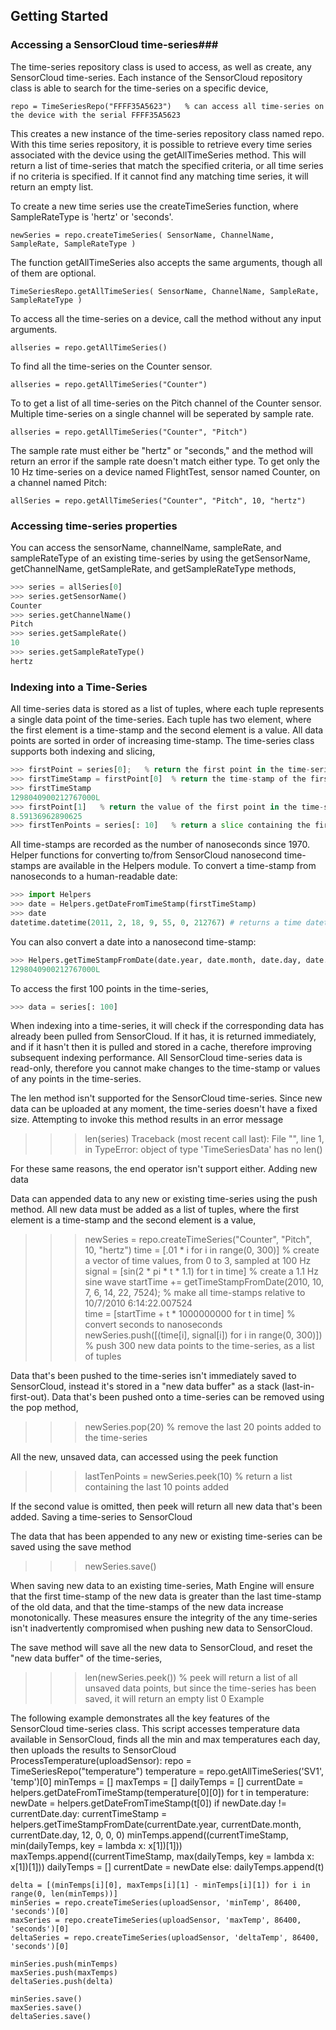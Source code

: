 ## Getting Started ##

### Accessing a SensorCloud time-series###

The time-series repository class is used to access, as well as create, any SensorCloud time-series. Each instance of the SensorCloud repository class is able to search for the time-series on a specific device,

```repo = TimeSeriesRepo("FFFF35A5623")   % can access all time-series on the device with the serial FFFF35A5623```

This creates a new instance of the time-series repository class named repo. With this time series repository, it is possible to retrieve every time series associated with the device using the getAllTimeSeries method. This will return a list of time-series that match the specified criteria, or all time series if no criteria is specified. If it cannot find any matching time series, it will return an empty list. 

To create a new time series use the  createTimeSeries function, where SampleRateType is 'hertz' or 'seconds'.

```newSeries = repo.createTimeSeries( SensorName, ChannelName, SampleRate, SampleRateType )```

The function getAllTimeSeries also accepts the same arguments, though all of them are optional.

```TimeSeriesRepo.getAllTimeSeries( SensorName, ChannelName, SampleRate, SampleRateType )```

To access all the time-series on a device, call the method without any input arguments.

```allseries = repo.getAllTimeSeries()```

To find all the time-series on the Counter sensor.

```allseries = repo.getAllTimeSeries("Counter")```

To to get a list of all time-series on the Pitch channel of the Counter sensor. Multiple time-series on a single channel will be seperated by sample rate.

```allseries = repo.getAllTimeSeries("Counter", "Pitch")```

The sample rate must either be "hertz" or "seconds," and the method will return an error if the sample rate doesn't match either type. To get only the 10 Hz time-series on a device named FlightTest, sensor named Counter, on a channel named Pitch:

```allSeries = repo.getAllTimeSeries("Counter", "Pitch", 10, "hertz")```

### Accessing time-series properties ###

You can access the sensorName, channelName, sampleRate, and sampleRateType of an existing time-series by using the getSensorName, getChannelName, getSampleRate, and getSampleRateType methods,

```python
>>> series = allSeries[0]
>>> series.getSensorName()
Counter
>>> series.getChannelName()
Pitch
>>> series.getSampleRate()
10
>>> series.getSampleRateType()
hertz
```

### Indexing into a Time-Series ###

All time-series data is stored as a list of tuples, where each tuple represents a single data point of the time-series. Each tuple has two element, where the first element is a time-stamp and the second element is a value. All data points are sorted in order of increasing time-stamp. The time-series class supports both indexing and slicing,

```python
>>> firstPoint = series[0];   % return the first point in the time-series
>>> firstTimeStamp = firstPoint[0]  % return the time-stamp of the first point in the time-series
>>> firstTimeStamp
1298040900212767000L
>>> firstPoint[1]   % return the value of the first point in the time-series
8.59136962890625
>>> firstTenPoints = series[: 10]   % return a slice containing the first ten points in the time-series
```

All time-stamps are recorded as the number of nanoseconds since 1970.  Helper functions for converting to/from SensorCloud nanosecond time-stamps are available in the Helpers module. To convert a time-stamp from nanoseconds to a human-readable date:

```python
>>> import Helpers
>>> date = Helpers.getDateFromTimeStamp(firstTimeStamp)
>>> date
datetime.datetime(2011, 2, 18, 9, 55, 0, 212767) # returns a time datetime object
```

You can also convert a date into a nanosecond time-stamp:

```python
>>> Helpers.getTimeStampFromDate(date.year, date.month, date.day, date.hour, date.minute, date.second, date.microsecond)
1298040900212767000L
```

To access the first 100 points in the time-series,

```python
>>> data = series[: 100]
```

When indexing into a time-series, it will check if the corresponding data has already been pulled from SensorCloud. If it has, it is returned immediately, and if it hasn't then it is pulled and stored in a cache, therefore improving subsequent indexing performance. All SensorCloud time-series data is read-only, therefore you cannot make changes to the time-stamp or values of any points in the time-series.

The len method isn't supported for the SensorCloud time-series. Since new data can be uploaded at any moment, the time-series doesn't have a fixed size.  Attempting to invoke this method results in an error message
>>> len(series)
Traceback (most recent call last):
File "<console>", line 1, in <module>
TypeError: object of type 'TimeSeriesData' has no len()

For these same reasons, the end operator isn't support either.
Adding new data

Data can appended data to any new or existing time-series using the push method. All new data must be added as a list of tuples, where the first element is a time-stamp and the second element is a value,
>>> newSeries = repo.createTimeSeries("Counter", "Pitch", 10, "hertz")
>>> time = [.01 * i for i in range(0, 300)] % create a vector of time values, from 0 to 3, sampled at 100 Hz
>>> signal = [sin(2 * pi * t * 1.1) for t in time] % create a 1.1 Hz sine wave
>>> startTime += getTimeStampFromDate(2010, 10, 7, 6, 14, 22, 7524); % make all time-stamps relative to 10/7/2010 6:14:22.007524  
>>> time = [startTime + t * 1000000000 for t in time]  % convert seconds to nanoseconds
>>> newSeries.push([(time[i], signal[i]) for i in range(0, 300)])   % push 300 new data points to the time-series, as a list of tuples

Data that's been pushed to the time-series isn't immediately saved to SensorCloud, instead it's stored in a "new data buffer" as a stack (last-in-first-out). Data that's been pushed onto a time-series can be removed using the pop method,
>>> newSeries.pop(20)   % remove the last 20 points added to the time-series

All the new, unsaved data, can accessed using the peek function
>>> lastTenPoints = newSeries.peek(10)   % return a list containing the last 10 points added

If the second value is omitted, then peek will return all new data that's been added.
Saving a time-series to SensorCloud

The data that has been appended to any new or existing time-series can be saved using the save method
>>> newSeries.save()

When saving new data to an existing time-series, Math Engine will ensure that the first time-stamp of the new data is greater than the last time-stamp of the old data, and that the time-stamps of the new data increase monotonically. These measures ensure the integrity of the any time-series isn't inadvertently compromised when pushing new data to SensorCloud.

The save method will save all the new data to SensorCloud, and reset the "new data buffer" of the time-series,
>>> len(newSeries.peek()) % peek will return a list of all unsaved data points, but since the time-series has been saved, it will return an empty list
0
Example

The following example demonstrates all the key features of the SensorCloud time-series class. This script accesses temperature data available in SensorCloud, finds all the min and max temperatures each day, then uploads the results to SensorCloud
ProcessTemperature(uploadSensor):
    repo = TimeSeriesRepo("temperature")
    temperature = repo.getAllTimeSeries('SV1', 'temp')[0]
    minTemps = []
    maxTemps = []
    dailyTemps = []
    currentDate = helpers.getDateFromTimeStamp(temperature[0][0])
    for t in temperature:
        newDate = helpers.getDateFromTimeStamp(t[0])
        if newDate.day != currentDate.day:
            currentTimeStamp = helpers.getTimeStampFromDate(currentDate.year, currentDate.month, currentDate.day, 12, 0, 0, 0)
            minTemps.append((currentTimeStamp, min(dailyTemps, key = lambda x: x[1])[1]))
            maxTemps.append((currentTimeStamp, max(dailyTemps, key = lambda x: x[1])[1]))
            dailyTemps = []
            currentDate = newDate
        else:
            dailyTemps.append(t)
     
    delta = [(minTemps[i][0], maxTemps[i][1] - minTemps[i][1]) for i in range(0, len(minTemps))]    
    minSeries = repo.createTimeSeries(uploadSensor, 'minTemp', 86400, 'seconds')[0]
    maxSeries = repo.createTimeSeries(uploadSensor, 'maxTemp', 86400, 'seconds')[0]
    deltaSeries = repo.createTimeSeries(uploadSensor, 'deltaTemp', 86400, 'seconds')[0]
     
    minSeries.push(minTemps)
    maxSeries.push(maxTemps)
    deltaSeries.push(delta)
     
    minSeries.save()
    maxSeries.save()
    deltaSeries.save()
